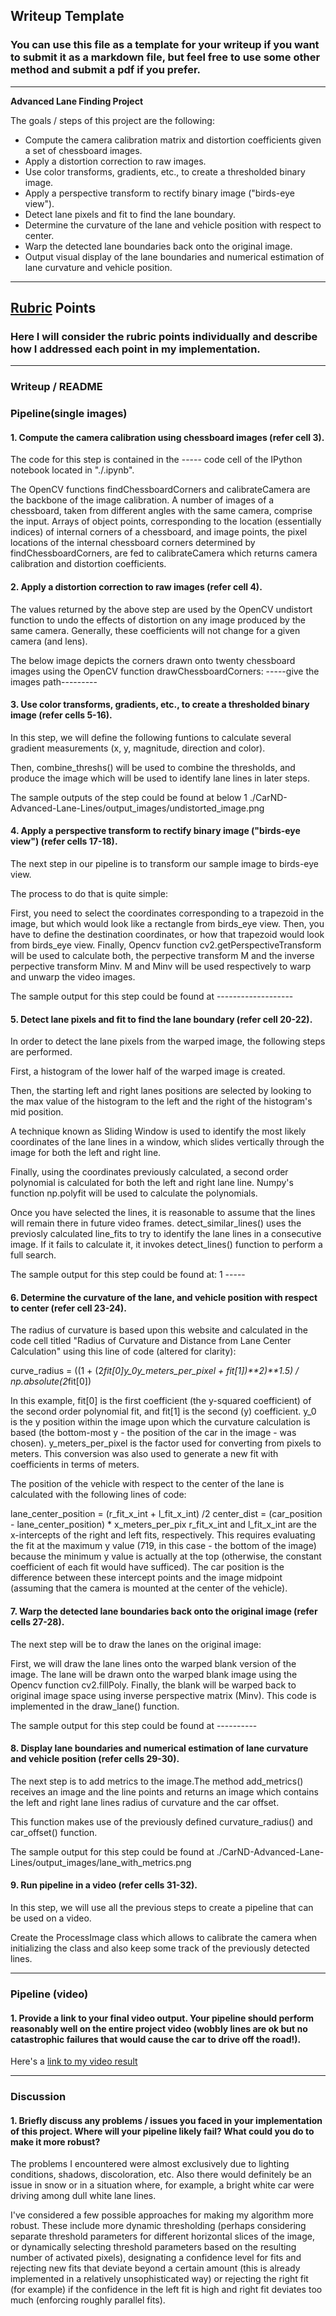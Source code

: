 ## Writeup Template

### You can use this file as a template for your writeup if you want to submit it as a markdown file, but feel free to use some other method and submit a pdf if you prefer.

---

**Advanced Lane Finding Project**

The goals / steps of this project are the following:

* Compute the camera calibration matrix and distortion coefficients given a set of chessboard images.
* Apply a distortion correction to raw images.
* Use color transforms, gradients, etc., to create a thresholded binary image.
* Apply a perspective transform to rectify binary image ("birds-eye view").
* Detect lane pixels and fit to find the lane boundary.
* Determine the curvature of the lane and vehicle position with respect to center.
* Warp the detected lane boundaries back onto the original image.
* Output visual display of the lane boundaries and numerical estimation of lane curvature and vehicle position.

-----------------------------------

## [Rubric](https://review.udacity.com/#!/rubrics/571/view) Points

### Here I will consider the rubric points individually and describe how I addressed each point in my implementation.  

---

### Writeup / README

### Pipeline(single images)

#### 1. Compute the camera calibration using chessboard images (refer cell 3).

The code for this step is contained in the ----- code cell of the IPython notebook located in "./.ipynb".  

The OpenCV functions findChessboardCorners and calibrateCamera are the backbone of the image calibration. A number of images of a chessboard, taken from different angles with the same camera, comprise the input. Arrays of object points, corresponding to the location (essentially indices) of internal corners of a chessboard, and image points, the pixel locations of the internal chessboard corners determined by findChessboardCorners, are fed to calibrateCamera which returns camera calibration and distortion coefficients. 

#### 2. Apply a distortion correction to raw images (refer cell 4).

The values returned by the above step are used by the OpenCV undistort function to undo the effects of distortion on any image produced by the same camera. Generally, these coefficients will not change for a given camera (and lens). 

The below image depicts the corners drawn onto twenty chessboard images using the OpenCV function drawChessboardCorners:
-----give the images path---------

#### 3. Use color transforms, gradients, etc., to create a thresholded binary image (refer cells 5-16).

In this step, we will define the following funtions to calculate several gradient measurements (x, y, magnitude, direction and color).

Then, combine_threshs() will be used to combine the thresholds, and produce the image which will be used to identify lane lines in later steps.

The sample outputs of the step could be found at below 
1  ./CarND-Advanced-Lane-Lines/output_images/undistorted_image.png

#### 4. Apply a perspective transform to rectify binary image ("birds-eye view") (refer cells 17-18).

The next step in our pipeline is to transform our sample image to birds-eye view.

The process to do that is quite simple:

First, you need to select the coordinates corresponding to a trapezoid in the image, but which would look like a rectangle from birds_eye view.
Then, you have to define the destination coordinates, or how that trapezoid would look from birds_eye view.
Finally, Opencv function cv2.getPerspectiveTransform will be used to calculate both, the perpective transform M and the inverse perpective transform Minv.
M and Minv will be used respectively to warp and unwarp the video images.

The sample output for this step could be found at -------------------


#### 5. Detect lane pixels and fit to find the lane boundary (refer cell 20-22).

In order to detect the lane pixels from the warped image, the following steps are performed.

First, a histogram of the lower half of the warped image is created.

Then, the starting left and right lanes positions are selected by looking to the max value of the histogram to the left and the right of the histogram's mid position.

A technique known as Sliding Window is used to identify the most likely coordinates of the lane lines in a window, which slides vertically through the image for both the left and right line.

Finally, using the coordinates previously calculated, a second order polynomial is calculated for both the left and right lane line. Numpy's function np.polyfit will be used to calculate the polynomials.

Once you have selected the lines, it is reasonable to assume that the lines will remain there in future video frames. detect_similar_lines() uses the previosly calculated line_fits to try to identify the lane lines in a consecutive image. If it fails to calculate it, it invokes detect_lines() function to perform a full search.

The sample output for this step could be found at:
1  -----


#### 6. Determine the curvature of the lane, and vehicle position with respect to center (refer cell 23-24).

The radius of curvature is based upon this website and calculated in the code cell titled "Radius of Curvature and Distance from Lane Center Calculation" using this line of code (altered for clarity):

curve_radius = ((1 + (2*fit[0]*y_0*y_meters_per_pixel + fit[1])**2)**1.5) / np.absolute(2*fit[0])

In this example, fit[0] is the first coefficient (the y-squared coefficient) of the second order polynomial fit, and fit[1] is the second (y) coefficient. y_0 is the y position within the image upon which the curvature calculation is based (the bottom-most y - the position of the car in the image - was chosen). y_meters_per_pixel is the factor used for converting from pixels to meters. This conversion was also used to generate a new fit with coefficients in terms of meters.

The position of the vehicle with respect to the center of the lane is calculated with the following lines of code:

lane_center_position = (r_fit_x_int + l_fit_x_int) /2
center_dist = (car_position - lane_center_position) * x_meters_per_pix
r_fit_x_int and l_fit_x_int are the x-intercepts of the right and left fits, respectively. This requires evaluating the fit at the maximum y value (719, in this case - the bottom of the image) because the minimum y value is actually at the top (otherwise, the constant coefficient of each fit would have sufficed). The car position is the difference between these intercept points and the image midpoint (assuming that the camera is mounted at the center of the vehicle).


#### 7. Warp the detected lane boundaries back onto the original image (refer cells 27-28).

The next step will be to draw the lanes on the original image:

First, we will draw the lane lines onto the warped blank version of the image.
The lane will be drawn onto the warped blank image using the Opencv function cv2.fillPoly.
Finally, the blank will be warped back to original image space using inverse perspective matrix (Minv).
This code is implemented in the draw_lane() function.

The sample output for this step could be found at ----------

#### 8. Display lane boundaries and numerical estimation of lane curvature and vehicle position (refer cells 29-30).

The next step is to add metrics to the image.The method add_metrics() receives an image and the line points and returns an image which contains the left and right lane lines radius of curvature and the car offset.

This function makes use of the previously defined curvature_radius() and car_offset() function.

The sample output for this step could be found at ./CarND-Advanced-Lane-Lines/output_images/lane_with_metrics.png

#### 9. Run pipeline in a video (refer cells 31-32).

In this step, we will use all the previous steps to create a pipeline that can be used on a video.

Create the ProcessImage class which allows to calibrate the camera when initializing the class and also keep some track of the previously detected lines.

---

### Pipeline (video)

#### 1. Provide a link to your final video output.  Your pipeline should perform reasonably well on the entire project video (wobbly lines are ok but no catastrophic failures that would cause the car to drive off the road!).

Here's a [link to my video result](./project_video_solution.mp4)

---

### Discussion

#### 1. Briefly discuss any problems / issues you faced in your implementation of this project.  Where will your pipeline likely fail?  What could you do to make it more robust?

The problems I encountered were almost exclusively due to lighting conditions, shadows, discoloration, etc.
Also there would definitely be an issue in snow or in a situation where, for example, a bright white car were driving among dull white lane lines. 

I've considered a few possible approaches for making my algorithm more robust. These include more dynamic thresholding (perhaps considering separate threshold parameters for different horizontal slices of the image, or dynamically selecting threshold parameters based on the resulting number of activated pixels), designating a confidence level for fits and rejecting new fits that deviate beyond a certain amount (this is already implemented in a relatively unsophisticated way) or rejecting the right fit (for example) if the confidence in the left fit is high and right fit deviates too much (enforcing roughly parallel fits).
